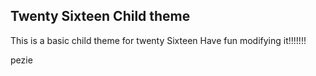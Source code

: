 ## Twenty Sixteen Child theme

This is a basic child theme for twenty Sixteen
Have fun modifying it!!!!!!!

pezie
